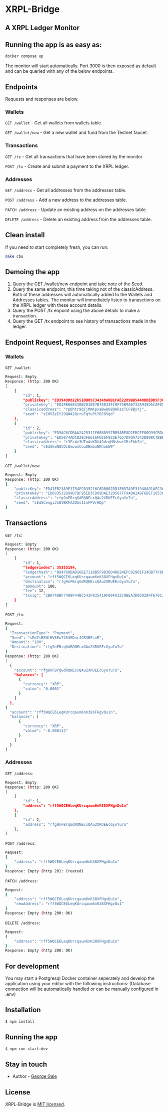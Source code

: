 # XRPL-Bridge

## A XRPL Ledger Monitor

## Running the app is as easy as:

```bash
docker compose up
```

The monitor will start automatically. Port 3000 is then exposed as default and can be queried with any of the below endpoints.

## Endpoints

Requests and responses are below.

### Wallets

`GET /wallet` - Get all wallets from wallets table.

`GET /wallet/new` - Get a new wallet and fund from the Testnet faucet.

### Transactions

`GET /tx` - Get all transactions that have been stored by the monitor

`POST /tx` - Create and submit a payment to the XRPL ledger.

### Addresses

`GET /address` - Get all addresses from the addresses table.

`POST /address` - Add a new address to the addresses table.

`PATCH /address` - Update an existing address on the addresses table.

`DELETE /address` - Delete an existing address from the addresses table.

## Clean install

If you need to start completely fresh, you can run:

```bash
make cbu
```
## Demoing the app
1.  Query the GET /wallet/new endpoint and take note of the Seed.
2.  Query the same endpoint, this time taking not of the classicAddress. Both of these addresses will automatically added to the Wallets and Addresses tables. The monitor will immediately listen to tranasctions on the XRPL ledger with these account details.
3.  Query the POST /tx enpoint using the above details to make a transaction.
4.  Query the GET  /tx endpoint to see history of transactions made in the ledger.

## Endpoint Request, Responses and Examples

### Wallets

`GET /wallet`:

```bash
Request: Empty
Response: (http: 200 OK)
[
    {
        "id": 1,
        "publickey": "ED3949D822651DB05C34348A0B1FAE2289BB5448DDEDD5F3C3C0B0DF16AA9F4DC5",
        "privatekey": "ED3FB668330B201EE7B7A833FC8F75B9A0732A945D5CAF053C17AE36678913679D",
        "classicaddress": "rpDhtr9qTjMmKpxaBw8U8DAkzzTCF8ByYj",
        "seed": "sEdVZeEt29QWA2QcruFgYuPtYBJ85gd"
    },
    {
        "id": 2,
        "publickey": "ED9AC6CDBAA2425311F6B80997BB5ABE8D2EBCFE00D99CBDC4644D6725D0E8A868",
        "privatekey": "ED5074ADC8283FE616FD26F022E7657DFDA7542D808C7BBBC6E9BE7B080C09E589",
        "classicaddress": "r3Ec4e3UTuAvKDU49drqMNshwrSRrFkbZo",
        "seed": "sEdSkwNGCQiWmounCouDBmbuNKhobW9"
    }
]
```

`GET /wallet/new`:

```bash
Request: Empty
Response: (http: 200 OK)
{
    "publicKey": "ED41EB23A9E1754FC035216C6D8602DD1F657A9F31948A91AFC36E5B66A95604C6",
    "privateKey": "ED683532899D7BF95ED3CD09DAE32D567FF9A0A2A9F6BEF16530F4B45333D642D0",
    "classicAddress": "rfg9nFBrqGdRQNEcxQAu2XRUEEcGyuYu7u",
    "seed": "sEdSCengiJ18YBKFAJDAs11nFPVrHDp"
}
```

## Transactions

`GET /tx`:

```bash
Request: Empty
Response: (http: 200 OK)
[
    {
        "id": 1,
        "ledgerindex": 35353194,
        "ledgerhash": "B94F60DAD16EE7118B5F9836D48624EFC62901F24DB77F8E35A60C4EBDBCF7C1",
        "account": "rff5WQCE6LeqKUrcqaum6nK38XFHgvDu1n",
        "destination": "rfg9nFBrqGdRQNEcxQAu2XRUEEcGyuYu7u",
        "ammount": 100,
        "fee": 12,
        "txsig": "2B0740BF7498F44BC543F835419F00FA32C9BEA3D85D284F670134BA57D317AD00F28C066E66C0FCECF0774C170318A36A97DE9FB7975762A34A8669E72CB307"
    }
]
```

`POST /tx`:

```bash
Request:
{
  "TransactionType": "Payment",
  "Seed": "sEd7sRFNfHV5Eo7453EDncJCR3BFcnM",
  "Amount": "100",
  "Destination": "rfg9nFBrqGdRQNEcxQAu2XRUEEcGyuYu7u"
}
Response: (http: 200 OK)
[
  {
    "account": "rfg9nFBrqGdRQNEcxQAu2XRUEEcGyuYu7u",
    "balances": [
      {
        "currency": "XRP",
        "value": "0.0001"
      }
    ]
  },
{
  "account": "rff5WQCE6LeqKUrcqaum6nK38XFHgvDu1n",
  "balances": [
      {
        "currency": "XRP",
        "value": "-0.000112"
      }
    ]
  }
]
```

### Addresses

`GET /address`:

```bash
Request: Empty
Response: (http: 200 OK)
[
    {
        "id": 1,
        "address": "rff5WQCE6LeqKUrcqaum6nK38XFHgvDu1n"
    },
    {
        "id": 2,
        "address": "rfg9nFBrqGdRQNEcxQAu2XRUEEcGyuYu7u"
    },
]
```

`POST /address`:

```bash
Request:
{
    "address": "rff5WQCE6LeqKUrcqaum6nK38XFHgvDu1n"
}
Response: Empty (http 201: Created)
```

`PATCH /address`:

```bash
Request:
{
    "address": "rff5WQCE6LeqKUrcqaum6nK38XFHgvDu1n",
    "newAddress": "rff5WQCE6LeqKUrcqaum6nK38XFHgvDu1"
}
Response: Empty (http 200: OK)
```

`DELETE /address`:

```bash
Request:
{
    "address": "rff5WQCE6LeqKUrcqaum6nK38XFHgvDu1n"
}
Response: Empty (http 200: OK)
```

## For development

You may start a Postgresql Docker container seperately and develop the application using your editor with the following instructions:
(Database connection will be automatically handled or can be manually configured in .env)

## Installation

```bash
$ npm install
```

## Running the app

```bash
$ npm run start:dev

```

## Stay in touch

- Author - [George Gale](gmgale@icloud.com)

## License

XRPL-Bridge is [MIT licensed](LICENSE).
